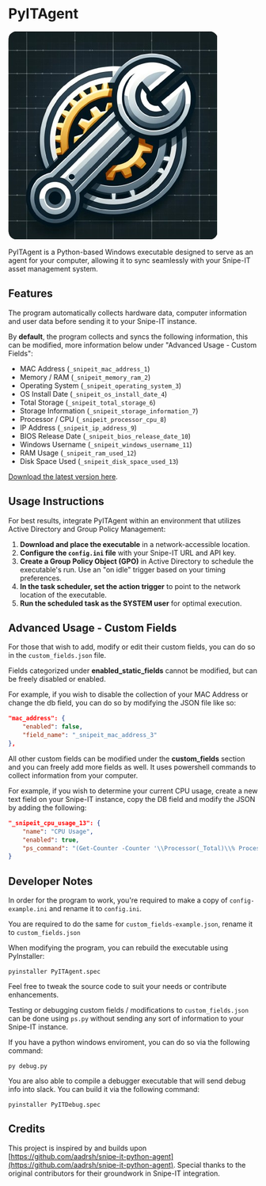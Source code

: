 # PyITAgent

![PyITAgent Logo](logo.png)

PyITAgent is a Python-based Windows executable designed to serve as an agent for your computer, allowing it to sync seamlessly with your Snipe-IT asset management system.

## Features

The program automatically collects hardware data, computer information and user data before sending it to your Snipe-IT instance.

By **default**, the program collects and syncs the following information, this can be modified, more information below under "Advanced Usage - Custom Fields":

- MAC Address (`_snipeit_mac_address_1`)
- Memory / RAM (`_snipeit_memory_ram_2`)
- Operating System (`_snipeit_operating_system_3`)
- OS Install Date (`_snipeit_os_install_date_4`)
- Total Storage (`_snipeit_total_storage_6`)
- Storage Information (`_snipeit_storage_information_7`)
- Processor / CPU (`_snipeit_processor_cpu_8`)
- IP Address (`_snipeit_ip_address_9`)
- BIOS Release Date (`_snipeit_bios_release_date_10`)
- Windows Username (`_snipeit_windows_username_11`)
- RAM Usage (`_snipeit_ram_used_12`)
- Disk Space Used (`_snipeit_disk_space_used_13`)

[Download the latest version here](https://github.com/booskit-codes/PyITAgent/releases/).

## Usage Instructions

For best results, integrate PyITAgent within an environment that utilizes Active Directory and Group Policy Management:

1. **Download and place the executable** in a network-accessible location.
2. **Configure the `config.ini` file** with your Snipe-IT URL and API key.
3. **Create a Group Policy Object (GPO)** in Active Directory to schedule the executable's run. Use an "on idle" trigger based on your timing preferences.
4. **In the task scheduler, set the action trigger** to point to the network location of the executable.
5. **Run the scheduled task as the SYSTEM user** for optimal execution.

## Advanced Usage - Custom Fields

For those that wish to add, modify or edit their custom fields, you can do so in the `custom_fields.json` file.

Fields categorized under **enabled_static_fields** cannot be modified, but can be freely disabled or enabled.

For example, if you wish to disable the collection of your MAC Address or change the db field, you can do so by modifying the JSON file like so:

```json
"mac_address": {
    "enabled": false,
    "field_name": "_snipeit_mac_address_3"
},
```

All other custom fields can be modified under the **custom_fields** section and you can freely add more fields as well. It uses powershell commands to collect information from your computer.

For example, if you wish to determine your current CPU usage, create a new text field on your Snipe-IT instance, copy the DB field and modify the JSON by adding the following:

```json
"_snipeit_cpu_usage_13": {
    "name": "CPU Usage",
    "enabled": true,
    "ps_command": "(Get-Counter -Counter '\\Processor(_Total)\\% Processor Time').CounterSamples[0].CookedValue"
}
```

## Developer Notes

In order for the program to work, you're required to make a copy of `config-example.ini` and rename it to `config.ini`.

You are required to do the same for `custom_fields-example.json`, rename it to `custom_fields.json`

When modifying the program, you can rebuild the executable using PyInstaller:

```
pyinstaller PyITAgent.spec
```

Feel free to tweak the source code to suit your needs or contribute enhancements.

Testing or debugging custom fields / modifications to `custom_fields.json` can be done using `ps.py` without sending any sort of information to your Snipe-IT instance.

If you have a python windows enviroment, you can do so via the following command:

```
py debug.py
```

You are also able to compile a debugger executable that will send debug info into slack. You can build it via the following command:

```
pyinstaller PyITDebug.spec
```

## Credits

This project is inspired by and builds upon [https://github.com/aadrsh/snipe-it-python-agent](https://github.com/aadrsh/snipe-it-python-agent). Special thanks to the original contributors for their groundwork in Snipe-IT integration.